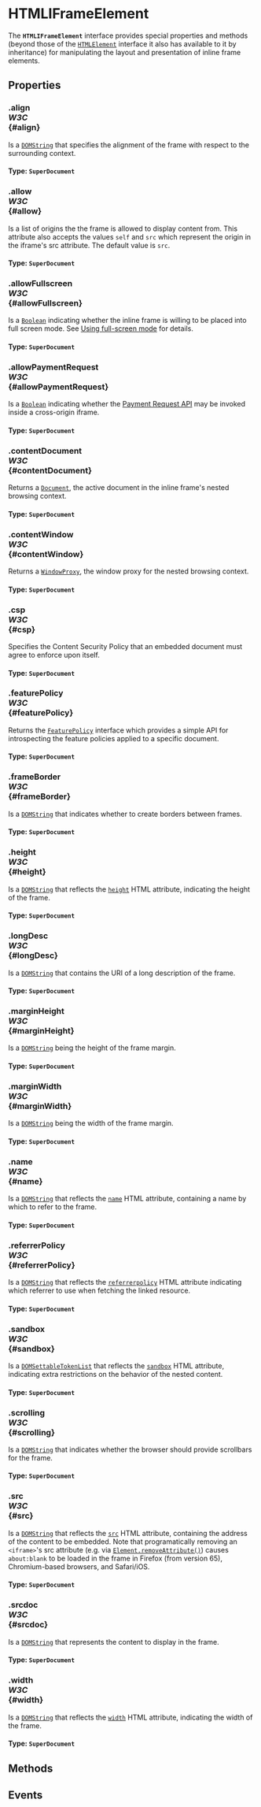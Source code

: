 # HTMLIFrameElement

<div class='overview'>The <strong><code>HTMLIFrameElement</code></strong> interface provides special properties and methods (beyond those of the <a href="/en-US/docs/Web/API/HTMLElement" title="The HTMLElement interface represents any HTML element. Some elements directly implement this interface, while others implement it via an interface that inherits it."><code>HTMLElement</code></a> interface it also has available to it by inheritance) for manipulating the layout and presentation of inline frame elements.</div>

## Properties

### .align <div class="specs"><i>W3C</i></div> {#align}

Is a <a href="/en-US/docs/Web/API/DOMString" title="DOMString is a UTF-16 String. As JavaScript already uses such strings, DOMString is mapped directly to a String."><code>DOMString</code></a> that specifies the alignment of the frame with respect to the surrounding context.

#### **Type**: `SuperDocument`

### .allow <div class="specs"><i>W3C</i></div> {#allow}

Is a list of origins the the frame is allowed to display content from. This attribute also accepts the values <code>self</code> and&nbsp;<code>src</code> which represent&nbsp;the origin in the iframe's src attribute. The default value is <code>src</code>.

#### **Type**: `SuperDocument`

### .allowFullscreen <div class="specs"><i>W3C</i></div> {#allowFullscreen}

Is a <a href="/en-US/docs/Web/API/Boolean" title="REDIRECT Boolean [en-US]"><code>Boolean</code></a> indicating whether the inline frame is willing to be placed into full screen mode. See <a href="/en-US/docs/DOM/Using_full-screen_mode" title="https://developer.mozilla.org/en/DOM/Using_full-screen_mode">Using full-screen mode</a> for details.

#### **Type**: `SuperDocument`

### .allowPaymentRequest <div class="specs"><i>W3C</i></div> {#allowPaymentRequest}

Is a <a href="/en-US/docs/Web/API/Boolean" title="REDIRECT Boolean [en-US]"><code>Boolean</code></a> indicating whether the <a href="/en-US/docs/Web/API/Payment_Request_API">Payment Request API</a>&nbsp;may be invoked inside a cross-origin iframe.

#### **Type**: `SuperDocument`

### .contentDocument <div class="specs"><i>W3C</i></div> {#contentDocument}

Returns a <a href="/en-US/docs/Web/API/Document" title="The Document interface represents any web page loaded in the browser and serves as an entry point into the web page's content, which is the DOM tree."><code>Document</code></a>, the active document in the inline frame's nested browsing context.

#### **Type**: `SuperDocument`

### .contentWindow <div class="specs"><i>W3C</i></div> {#contentWindow}

Returns a <a class="new" href="/en-US/docs/Web/API/WindowProxy" rel="nofollow" title="The documentation about this has not yet been written; please consider contributing!"><code>WindowProxy</code></a>, the window proxy for the nested browsing context.

#### **Type**: `SuperDocument`

### .csp <div class="specs"><i>W3C</i></div> {#csp}

Specifies the Content Security Policy that an embedded document must agree to enforce upon itself.

#### **Type**: `SuperDocument`

### .featurePolicy <div class="specs"><i>W3C</i></div> {#featurePolicy}

Returns the <a href="/en-US/docs/Web/API/FeaturePolicy" title="The documentation about this has not yet been written; please consider contributing!"><code>FeaturePolicy</code></a> interface which provides a simple API for introspecting the feature policies applied to a specific document.

#### **Type**: `SuperDocument`

### .frameBorder <div class="specs"><i>W3C</i></div> {#frameBorder}

Is a <a href="/en-US/docs/Web/API/DOMString" title="DOMString is a UTF-16 String. As JavaScript already uses such strings, DOMString is mapped directly to a String."><code>DOMString</code></a> that indicates whether to create borders between frames.

#### **Type**: `SuperDocument`

### .height <div class="specs"><i>W3C</i></div> {#height}

Is a <a href="/en-US/docs/Web/API/DOMString" title="DOMString is a UTF-16 String. As JavaScript already uses such strings, DOMString is mapped directly to a String."><code>DOMString</code></a> that reflects the <code><a href="/en-US/docs/Web/HTML/Element/iframe#attr-height">height</a></code> HTML&nbsp;attribute, indicating the height of the frame.

#### **Type**: `SuperDocument`

### .longDesc <div class="specs"><i>W3C</i></div> {#longDesc}

Is a <a href="/en-US/docs/Web/API/DOMString" title="DOMString is a UTF-16 String. As JavaScript already uses such strings, DOMString is mapped directly to a String."><code>DOMString</code></a> that contains the URI of a long description of the frame.

#### **Type**: `SuperDocument`

### .marginHeight <div class="specs"><i>W3C</i></div> {#marginHeight}

Is a <a href="/en-US/docs/Web/API/DOMString" title="DOMString is a UTF-16 String. As JavaScript already uses such strings, DOMString is mapped directly to a String."><code>DOMString</code></a> being the height of the frame margin.

#### **Type**: `SuperDocument`

### .marginWidth <div class="specs"><i>W3C</i></div> {#marginWidth}

Is a <a href="/en-US/docs/Web/API/DOMString" title="DOMString is a UTF-16 String. As JavaScript already uses such strings, DOMString is mapped directly to a String."><code>DOMString</code></a> being the width of the frame margin.

#### **Type**: `SuperDocument`

### .name <div class="specs"><i>W3C</i></div> {#name}

Is a <a href="/en-US/docs/Web/API/DOMString" title="DOMString is a UTF-16 String. As JavaScript already uses such strings, DOMString is mapped directly to a String."><code>DOMString</code></a> that reflects the <code><a href="/en-US/docs/Web/HTML/Element/iframe#attr-name">name</a></code> HTML&nbsp;attribute, containing a name by which to refer to the frame.

#### **Type**: `SuperDocument`

### .referrerPolicy <div class="specs"><i>W3C</i></div> {#referrerPolicy}

Is a <a href="/en-US/docs/Web/API/DOMString" title="DOMString is a UTF-16 String. As JavaScript already uses such strings, DOMString is mapped directly to a String."><code>DOMString</code></a> that reflects the <code><a href="/en-US/docs/Web/HTML/Element/iframe#attr-referrerpolicy">referrerpolicy</a></code> HTML attribute indicating which referrer to use when fetching the linked resource.

#### **Type**: `SuperDocument`

### .sandbox <div class="specs"><i>W3C</i></div> {#sandbox}

Is a <a class="new" href="/en-US/docs/Web/API/DOMSettableTokenList" rel="nofollow" title="The documentation about this has not yet been written; please consider contributing!"><code>DOMSettableTokenList</code></a> that reflects the <code><a href="/en-US/docs/Web/HTML/Element/iframe#attr-sandbox">sandbox</a></code> HTML&nbsp;attribute, indicating extra restrictions on the behavior of the nested content.

#### **Type**: `SuperDocument`

### .scrolling <div class="specs"><i>W3C</i></div> {#scrolling}

Is a <a href="/en-US/docs/Web/API/DOMString" title="DOMString is a UTF-16 String. As JavaScript already uses such strings, DOMString is mapped directly to a String."><code>DOMString</code></a> that indicates whether the browser should provide scrollbars for the frame.

#### **Type**: `SuperDocument`

### .src <div class="specs"><i>W3C</i></div> {#src}

Is a <a href="/en-US/docs/Web/API/DOMString" title="DOMString is a UTF-16 String. As JavaScript already uses such strings, DOMString is mapped directly to a String."><code>DOMString</code></a> that reflects the <code><a href="/en-US/docs/Web/HTML/Element/iframe#attr-src">src</a></code> HTML&nbsp;attribute, containing the address of the content to be embedded. Note that programatically removing an <code>&lt;iframe&gt;</code>'s src attribute (e.g. via <a href="/en-US/docs/Web/API/Element/removeAttribute" title="The Element method removeAttribute() removes the attribute with the specified name from the element."><code>Element.removeAttribute()</code></a>) causes <code>about:blank</code> to be loaded in the frame in Firefox (from version 65), Chromium-based browsers, and Safari/iOS.

#### **Type**: `SuperDocument`

### .srcdoc <div class="specs"><i>W3C</i></div> {#srcdoc}

Is a <a href="/en-US/docs/Web/API/DOMString" title="DOMString is a UTF-16 String. As JavaScript already uses such strings, DOMString is mapped directly to a String."><code>DOMString</code></a> that represents the content to display in the frame.

#### **Type**: `SuperDocument`

### .width <div class="specs"><i>W3C</i></div> {#width}

Is a <a href="/en-US/docs/Web/API/DOMString" title="DOMString is a UTF-16 String. As JavaScript already uses such strings, DOMString is mapped directly to a String."><code>DOMString</code></a> that reflects the <code><a href="/en-US/docs/Web/HTML/Element/iframe#attr-width">width</a></code>&nbsp;HTML&nbsp;attribute, indicating the width of the frame.

#### **Type**: `SuperDocument`

## Methods

## Events
